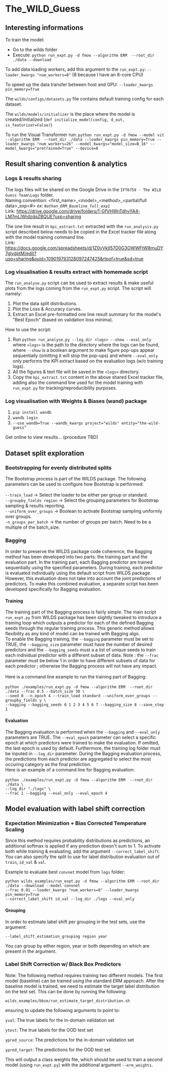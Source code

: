 # The_WILD_Guess


## Interesting informations

To train the model:
- Go to the wilds folder
- Execute: `python run_expt.py -d fmow --algorithm ERM  --root_dir ./data --download`


To add data loading workers, add this argument to the `run_expt.py`: `--loader_kwargs "num_workers=8"`
(8 because I have an 8-core CPU)

To speed up the data transfer between host and GPU: `--loader_kwargs pin_memory=True`

The `wilds/configs/datasets.py` file  contains default  training config for each dataset.

The `wilds/models/initializer` is the place where the model is created/initialized (`def initialize_model(config, d_out, is_featurizer=False)`)

 
To run the Visual Transformer run:
`python run_expt.py -d fmow --model vit --algorithm ERM  --root_dir ./data --loader_kwargs pin_memory=True --loader_kwargs "num_workers=26" --model_kwargs="model_size=B_16" --model_kwargs="pretrained=True" --device=0`


## Result sharing convention & analytics
### Logs & results sharing

The logs files will be shared on the Google Drive in the `IFT6759 - The WILD Guess Team\Logs` folder. \
Naming convention: <first_name>\_\<model>\_\<method>\_<partial/full data>\_exp<#>         _ex: `Nathan_ERM_Baseline_full_exp1`_ \
Link: https://drive.google.com/drive/folders/1-GfVHWnTdhvYA4-LM7mLIWidzdqZBQUE?usp=sharing

The one line result in `kpi_extract.txt` extracted with the `run_analysis.py` script described below needs to be copied in the Excel tracker file along with the model training command line. \
Link: https://docs.google.com/spreadsheets/d/1Z0vVkII57D0G3OWWFtW8muDY7glydptM/edit?usp=sharing&ouid=109019793128097247425&rtpof=true&sd=true
  
### Log visualisation \& results extract with homemade script

The `run_analyse.py` script can be used to extract results \& make useful plots from the logs coming from the `run_expt.py` script. The script will namely:
1. Plot the data split distributions.
2. Plot the Loss \& Accuracy curves.
3. Extract an Excel pre-formatted one line result summary for the model's "Best Epoch" (based on validation loss minima).

How to use the script:
1. Run `python run_analyse.py --log_dir <logs> --show --eval_only`
  where `<logs>` is the path to the directory where the logs can be found, where `--show` is a boolean argument to make figure pop-ups appear sequentially (omitting it will stop the pop-ups) and where `--eval_only` only performs the KPI extract based on the evaluation logs (w/o training logs).
2. All the figures & text file will be saved in the `<logs>` directory.
3. Copy the `kpi_extract.txt` content in the above shared Excel tracker file, adding also the command line used for the model training with `run_expt.py` for tracking/reproducibility purposes.

### Log visualisation with Weights \& Biases (wand) package

1. `pip install wandb`
2. `wandb login`
3. `--use_wandb=True --wandb_kwargs project="wilds" entity="the-wild-guess"`

Get online to view results... (procedure TBD)

## Dataset split exploration
### Bootstrapping for evenly distributed splits

The Bootstrap process is part of the WILDS package. The following parameters can be used to configure how Bootstrap is performed: \
\
`--train_load` -> Select the loader to be either per group or standard. \
`--groupby_fields region` -> Select the grouping parameters for Bootstrap sampling & results reporting. \
`--uniform_over_groups` -> Boolean to activate Bootstrap sampling uniformly over groups. \
`-n_groups_per_batch` -> the number of groups per batch. Need to be a multiple of the batch_size.

### Bagging

In order to preserve the WILDS package code coherence, the Bagging method has been developed into two parts: the training part and the evaluation part. In the training part, each Bagging predictor are trained sequentially using the specified parameters. During training, each predictor is evaluated individually using the default script from WILDS package. However, this evaluation does not take into account the joint predictions of predictors. To make this combined evaluation, a separate script has been developed specifically for Bagging evaluation. 

#### Training
The training part of the Bagging process is fairly simple. The main script `run_expt.py` from WILDS package has been slightly tweaked to introduce a training loop which outputs a predictor for each of the defined Bagging seeds through the regular training process. This generic method allows flexibility as any kind of model can be trained with Bagging algo. \
To enable the Bagging training, the `--bagging` parameter must be set to TRUE, the `--bagging_size` parameter must have the number of desired predictors and the `--bagging_seeds` must a a list of unique seeds to train each individual predictor with a different subset of data. Note : the `--frac` parameter must be below 1 in order to have different subsets of data for each predictor ; otherwise the Bagging process will not have any impact. \
\
Here is a command line example to run the training part of Bagging: \
\
`python ./examples/run_expt.py -d fmow --algorithm ERM  --root_dir ./data --frac 0.5 --batch_size 30 \`\
`--seed 0 --n_epoch 4 --train_load standard --uniform_over_groups --groupby_fields y \`\
`--bagging --bagging_seeds 0 1 2 3 4 5 6 7 --bagging_size 8 --save_step 1`

#### Evaluation
The Bagging evaluation is performed when the `--bagging` and `--eval_only` parameters are TRUE. The `--eval_epoch` parameter can select a specific epoch at which predictors were trained to make the evaluation. If omitted, the last epoch is used by default. Furthermore, the training log folder must be inputed in `--log_dir` parameter. During the Bagging evaluation process, the predictions from each predictor are aggregated to select the most occuring category as the final prediction.\
Here is an example of a command line for Bagging evaluation:\
\
`python ./examples/run_expt.py -d fmow --algorithm ERM  --root_dir ./data \`\
`--log_dir "./logs" \`\
`--frac 1 --bagging --eval_only --eval_epoch 4`

## Model evaluation with label shift correction

### Expectation Minimization + Bias Corrected Temperature Scaling

Since this method requires probability distributions as predictions, an additional softmax is applied if any prediction doesn't sum to 1. 
To activate both while training & evaluating, add the argument `--correct_label_shift`. 
You can also specify the split to use for label distribution evaluation out of `train`, `id_val` & `val`. 

Example to evaluate best `convnet` model from `logs` folder:
```commandline
python wilds_examples/run_expt.py -d fmow --algorithm ERM --root_dir ./data --download --model convnet
--frac 0.01 --loader_kwargs "num_workers=8" --loader_kwargs pin_memory=True 
--correct_label_shift id_val --log_dir ./logs --eval_only
```

#### Grouping

In order to estimate label shift per grouping in the test sets, use the argument:

```commandline
--label_shift_estimation_grouping region year
```

You can group by either region, year or both depending on which are present in the argument.

### Label Shift Correction w/ Black Box Predictors
Note: The following method requires training two different models. The first model (baseline) can be trained using the standard ERM approach. After the baseline model is trained, we need to estimate the target label distribution on the test set. This can be done by running the following:

`wilds_examples/bbse/run_estimate_target_distribution.sh`

ensuring to update the following arguments to point to:

`yval`: The true labels for the in-domain validation set

`ytest`: The true labels for the OOD test set

`ypred_source`: The predictions for the in-domain validation set

`ypred_target`: The predictions for the OOD test set

This will output a class weights file, which should be used to train a second model (using `run_expt.py`) with the additional argument `--erm_weights`.
